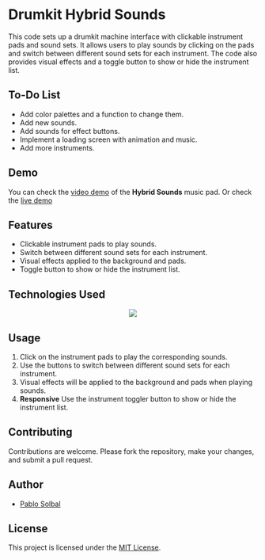# Drumkit **Hybrid Sounds**

This code sets up a drumkit machine interface with clickable instrument pads and sound sets. It allows users to play sounds by clicking on the pads and switch between different sound sets for each instrument. The code also provides visual effects and a toggle button to show or hide the instrument list.

## To-Do List

- Add color palettes and a function to change them.
- Add new sounds.
- Add sounds for effect buttons.
- Implement a loading screen with animation and music.
- Add more instruments.

## Demo

You can check the [video demo](https://youtu.be/ecXIAt4TOXY) of the **Hybrid Sounds** music pad.
Or check the [live demo](https://pablossolbal.github.io/Web-Projects/drumKit/)

## Features

- Clickable instrument pads to play sounds.
- Switch between different sound sets for each instrument.
- Visual effects applied to the background and pads.
- Toggle button to show or hide the instrument list.

## Technologies Used

<p align="center">
  <a href="https://skillicons.dev">
    <img src="https://skillicons.dev/icons?i=js,html,css" />
  </a>
</p>

## Usage

1. Click on the instrument pads to play the corresponding sounds.
2. Use the buttons to switch between different sound sets for each instrument.
3. Visual effects will be applied to the background and pads when playing sounds.
4. **Responsive** Use the instrument toggler button to show or hide the instrument list.

## Contributing

Contributions are welcome. Please fork the repository, make your changes, and submit a pull request.

## Author

- [Pablo Solbal](https://github.com/pablossolbal)

## License

This project is licensed under the [MIT License](https://www.mit.edu/~amini/LICENSE.md).